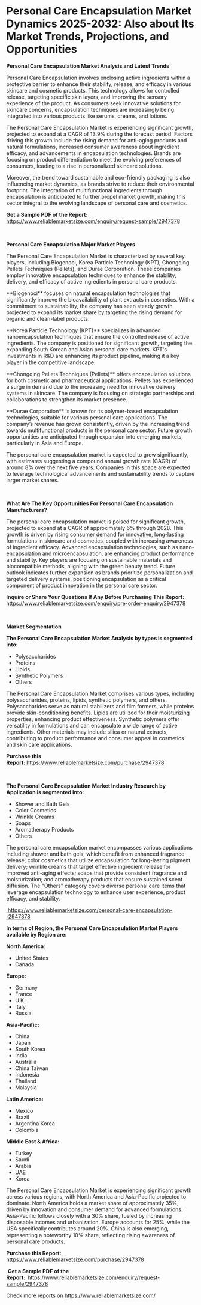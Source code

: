 <p><h1>Personal Care Encapsulation Market Dynamics 2025-2032: Also about Its Market Trends, Projections, and Opportunities</h1></p><p><strong>Personal Care Encapsulation Market Analysis and Latest Trends</strong></p>
<p><p>Personal Care Encapsulation involves enclosing active ingredients within a protective barrier to enhance their stability, release, and efficacy in various skincare and cosmetic products. This technology allows for controlled release, targeting specific skin layers, and improving the sensory experience of the product. As consumers seek innovative solutions for skincare concerns, encapsulation techniques are increasingly being integrated into various products like serums, creams, and lotions.</p><p>The Personal Care Encapsulation Market is experiencing significant growth, projected to expand at a CAGR of 13.9% during the forecast period. Factors driving this growth include the rising demand for anti-aging products and natural formulations, increased consumer awareness about ingredient efficacy, and advancements in encapsulation technologies. Brands are focusing on product differentiation to meet the evolving preferences of consumers, leading to a rise in personalized skincare solutions. </p><p>Moreover, the trend toward sustainable and eco-friendly packaging is also influencing market dynamics, as brands strive to reduce their environmental footprint. The integration of multifunctional ingredients through encapsulation is anticipated to further propel market growth, making this sector integral to the evolving landscape of personal care and cosmetics.</p></p>
<p><strong>Get a Sample PDF of the Report:&nbsp;</strong> <a href="https://www.reliablemarketsize.com/enquiry/request-sample/2947378?utm_campaign=1103&utm_medium=2&utm_source=Github&utm_content=ia&utm_term=12032025&utm_id=personal-care-encapsulation">https://www.reliablemarketsize.com/enquiry/request-sample/2947378</a></p>
<p>&nbsp;</p>
<p><strong>Personal Care Encapsulation Major Market Players</strong></p>
<p><p>The Personal Care Encapsulation Market is characterized by several key players, including Biogenoci, Korea Particle Technology (KPT), Chongqing Pellets Techniques (Pellets), and Durae Corporation. These companies employ innovative encapsulation techniques to enhance the stability, delivery, and efficacy of active ingredients in personal care products.</p><p>**Biogenoci** focuses on natural encapsulation technologies that significantly improve the bioavailability of plant extracts in cosmetics. With a commitment to sustainability, the company has seen steady growth, projected to expand its market share by targeting the rising demand for organic and clean-label products.</p><p>**Korea Particle Technology (KPT)** specializes in advanced nanoencapsulation techniques that ensure the controlled release of active ingredients. The company is positioned for significant growth, targeting the expanding South Korean and Asian personal care markets. KPT's investments in R&D are enhancing its product pipeline, making it a key player in the competitive landscape.</p><p>**Chongqing Pellets Techniques (Pellets)** offers encapsulation solutions for both cosmetic and pharmaceutical applications. Pellets has experienced a surge in demand due to the increasing need for innovative delivery systems in skincare. The company is focusing on strategic partnerships and collaborations to strengthen its market presence.</p><p>**Durae Corporation** is known for its polymer-based encapsulation technologies, suitable for various personal care applications. The company’s revenue has grown consistently, driven by the increasing trend towards multifunctional products in the personal care sector. Future growth opportunities are anticipated through expansion into emerging markets, particularly in Asia and Europe.</p><p>The personal care encapsulation market is expected to grow significantly, with estimates suggesting a compound annual growth rate (CAGR) of around 8% over the next five years. Companies in this space are expected to leverage technological advancements and sustainability trends to capture larger market shares.</p></p>
<p>&nbsp;</p>
<p><strong>What Are The Key Opportunities For Personal Care Encapsulation Manufacturers?</strong></p>
<p><p>The personal care encapsulation market is poised for significant growth, projected to expand at a CAGR of approximately 6% through 2028. This growth is driven by rising consumer demand for innovative, long-lasting formulations in skincare and cosmetics, coupled with increasing awareness of ingredient efficacy. Advanced encapsulation technologies, such as nano-encapsulation and microencapsulation, are enhancing product performance and stability. Key players are focusing on sustainable materials and biocompatible methods, aligning with the green beauty trend. Future outlook indicates further expansion as brands prioritize personalization and targeted delivery systems, positioning encapsulation as a critical component of product innovation in the personal care sector.</p></p>
<p><strong>Inquire or Share Your Questions If Any Before Purchasing This Report:</strong> <a href="https://www.reliablemarketsize.com/enquiry/pre-order-enquiry/2947378?utm_campaign=1103&utm_medium=2&utm_source=Github&utm_content=ia&utm_term=12032025&utm_id=personal-care-encapsulation">https://www.reliablemarketsize.com/enquiry/pre-order-enquiry/2947378</a></p>
<p>&nbsp;</p>
<p><strong>Market Segmentation</strong></p>
<p><strong>The Personal Care Encapsulation Market Analysis by types is segmented into:</strong></p>
<p><ul><li>Polysaccharides</li><li>Proteins</li><li>Lipids</li><li>Synthetic Polymers</li><li>Others</li></ul></p>
<p><p>The Personal Care Encapsulation Market comprises various types, including polysaccharides, proteins, lipids, synthetic polymers, and others. Polysaccharides serve as natural stabilizers and film formers, while proteins provide skin-conditioning benefits. Lipids are utilized for their moisturizing properties, enhancing product effectiveness. Synthetic polymers offer versatility in formulations and can encapsulate a wide range of active ingredients. Other materials may include silica or natural extracts, contributing to product performance and consumer appeal in cosmetics and skin care applications.</p></p>
<p><strong>Purchase this Report:&nbsp;</strong><a href="https://www.reliablemarketsize.com/purchase/2947378?utm_campaign=1103&utm_medium=2&utm_source=Github&utm_content=ia&utm_term=12032025&utm_id=personal-care-encapsulation">https://www.reliablemarketsize.com/purchase/2947378</a></p>
<p>&nbsp;</p>
<p><strong>The Personal Care Encapsulation Market Industry Research by Application is segmented into:</strong></p>
<p><ul><li>Shower and Bath Gels</li><li>Color Cosmetics</li><li>Wrinkle Creams</li><li>Soaps</li><li>Aromatherapy Products</li><li>Others</li></ul></p>
<p><p>The personal care encapsulation market encompasses various applications including shower and bath gels, which benefit from enhanced fragrance release; color cosmetics that utilize encapsulation for long-lasting pigment delivery; wrinkle creams that target effective ingredient release for improved anti-aging effects; soaps that provide consistent fragrance and moisturization; and aromatherapy products that ensure sustained scent diffusion. The "Others" category covers diverse personal care items that leverage encapsulation technology to enhance user experience, product efficacy, and stability.</p></p>
<p><a href="https://www.reliablemarketsize.com/personal-care-encapsulation-r2947378?utm_campaign=1103&utm_medium=2&utm_source=Github&utm_content=ia&utm_term=12032025&utm_id=personal-care-encapsulation">&nbsp;https://www.reliablemarketsize.com/personal-care-encapsulation-r2947378</a></p>
<p><strong>In terms of Region, the Personal Care Encapsulation Market Players available by Region are:</strong></p>
<p>
    <p> <strong> North America: </strong>
        <ul>
            <li>United States</li>
            <li>Canada</li>
        </ul>
        </p> 
    <p> <strong> Europe: </strong>
        <ul>
            <li>Germany</li>
            <li>France</li>
            <li>U.K.</li>
            <li>Italy</li>
            <li>Russia</li>
        </ul>
        </p> 
    <p> <strong> Asia-Pacific: </strong>
        <ul>
            <li>China</li>
            <li>Japan</li>
            <li>South Korea</li>
            <li>India</li>
            <li>Australia</li>
            <li>China Taiwan</li>
            <li>Indonesia</li>
            <li>Thailand</li>
            <li>Malaysia</li>
        </ul>
        </p> 
    <p> <strong> Latin America: </strong>
        <ul>
            <li>Mexico</li>
            <li>Brazil</li>
            <li>Argentina Korea</li>
            <li>Colombia</li>
        </ul>
        </p> 
    <p> <strong> Middle East & Africa: </strong>
        <ul>
            <li>Turkey</li>
            <li>Saudi</li>
            <li>Arabia</li>
            <li>UAE</li>
            <li>Korea</li>
        </ul>
    </p>
    </p>
<p><p>The Personal Care Encapsulation Market is experiencing significant growth across various regions, with North America and Asia-Pacific projected to dominate. North America holds a market share of approximately 35%, driven by innovation and consumer demand for advanced formulations. Asia-Pacific follows closely with a 30% share, fueled by increasing disposable incomes and urbanization. Europe accounts for 25%, while the USA specifically contributes around 20%. China is also emerging, representing a noteworthy 10% share, reflecting rising awareness of personal care products.</p></p>
<p><strong>Purchase this Report: </strong><a href="https://www.reliablemarketsize.com/purchase/2947378?utm_campaign=1103&utm_medium=2&utm_source=Github&utm_content=ia&utm_term=12032025&utm_id=personal-care-encapsulation">https://www.reliablemarketsize.com/purchase/2947378</a></p>
<p>&nbsp;<strong>Get a Sample PDF of the Report:&nbsp;&nbsp;</strong><a href="https://www.reliablemarketsize.com/enquiry/request-sample/2947378?utm_campaign=1103&utm_medium=2&utm_source=Github&utm_content=ia&utm_term=12032025&utm_id=personal-care-encapsulation">https://www.reliablemarketsize.com/enquiry/request-sample/2947378</a></p>
<p><strong></strong></p>
<p>Check more reports on <a href="https://www.reliablemarketsize.com/?utm_campaign=1103&utm_medium=2&utm_source=Github&utm_content=ia&utm_term=12032025&utm_id=personal-care-encapsulation">https://www.reliablemarketsize.com/</a></p>